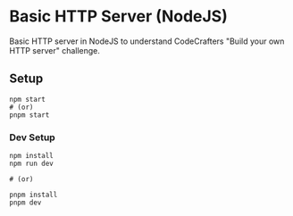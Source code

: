# Basic HTTP Server (NodeJS)

Basic HTTP server in NodeJS to understand CodeCrafters "Build your own HTTP server" challenge.

## Setup

```shell
npm start
# (or)
pnpm start
```

### Dev Setup

```shell
npm install
npm run dev

# (or)

pnpm install
pnpm dev
```
